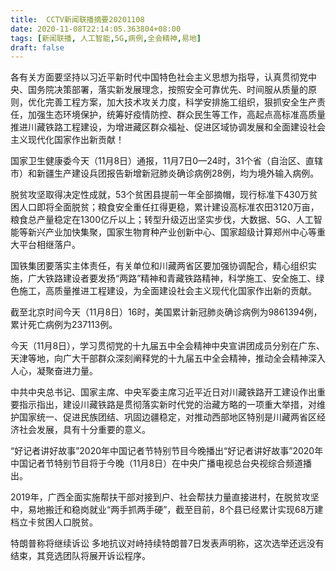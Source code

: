 ```yaml
---
title:  CCTV新闻联播摘要20201108
date: 2020-11-08T22:14:05.363804+08:00
tags: [新闻联播, 人工智能,5G,病例,全会精神,易地]
draft: false
---
```


各有关方面要坚持以习近平新时代中国特色社会主义思想为指导，认真贯彻党中央、国务院决策部署，落实新发展理念，按照安全可靠优先、时间服从质量的原则，优化完善工程方案，加大技术攻关力度，科学安排施工组织，狠抓安全生产责任，加强生态环境保护，统筹好疫情防控、群众民生等工作，高起点高标准高质量推进川藏铁路工程建设，为增进藏区群众福祉、促进区域协调发展和全面建设社会主义现代化国家作出新贡献！

国家卫生健康委今天（11月8日）通报，11月7日0—24时，31个省（自治区、直辖市）和新疆生产建设兵团报告新增新冠肺炎确诊<span class="keywords_content">病例</span>28例，均为境外输入<span class="keywords_content">病例</span>。

脱贫攻坚取得决定性成就，53个贫困县提前一年全部摘帽，现行标准下430万贫困人口即将全面脱贫；粮食安全重任扛得更稳，累计建设高标准农田3120万亩，粮食总产量稳定在1300亿斤以上；转型升级迈出坚实步伐，大数据、<span class="keywords_fund">5G</span>、<span class="keywords_fund">人工智能</span>等新兴产业加快集聚，国家生物育种产业创新中心、国家超级计算郑州中心等重大平台相继落户。

国铁集团要落实主体责任，有关单位和川藏两省区要加强协调配合，精心组织实施，广大铁路建设者要发扬“两路”精神和青藏铁路精神，科学施工、安全施工、绿色施工，高质量推进工程建设，为全面建设社会主义现代化国家作出新的贡献。

截至北京时间今天（11月8日）16时，美国累计新冠肺炎确诊<span class="keywords_content">病例</span>为9861394例，累计死亡<span class="keywords_content">病例</span>为237113例。

今天（11月8日），学习贯彻党的十九届五中<span class="keywords_content">全会精神</span>中央宣讲团成员分别在广东、天津等地，向广大干部群众深刻阐释党的十九届五中<span class="keywords_content">全会精神</span>，推动<span class="keywords_content">全会精神</span>深入人心，凝聚奋进力量。

中共中央总书记、国家主席、中央军委主席习近平近日对川藏铁路开工建设作出重要指示指出，建设川藏铁路是贯彻落实新时代党的治藏方略的一项重大举措，对维护国家统一、促进民族团结、巩固边疆稳定，对推动西部地区特别是川藏两省区经济社会发展，具有十分重要的意义。

“好记者讲好故事”2020年中国记者节特别节目今晚播出“好记者讲好故事”2020年中国记者节特别节目将于今晚（11月8日）在中央广播电视总台央视综合频道播出。

2019年，广西全面实施帮扶干部对接到户、社会帮扶力量直接进村，在脱贫攻坚中，<span class="keywords_content">易地</span>搬迁和稳岗就业“两手抓两手硬”，截至目前，8个县已经累计实现68万建档立卡贫困人口脱贫。

特朗普称将继续诉讼 多地抗议对峙持续特朗普7日发表声明称，这次选举还远没有结束，其竞选团队将展开诉讼程序。
